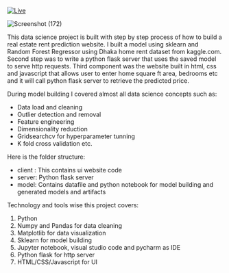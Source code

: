 [![Live](https://img.shields.io/badge/LIVE-VISIT%20NOW-red?style=for-the-badge&logo=firefox)](https://dhakahomerentprediction.onrender.com/)

![Screenshot (172)](https://github.com/user-attachments/assets/fddee532-1dce-4b73-aa0d-bae7ab01b76f)

This data science project is built with step by step process of how to build a real estate rent prediction website. I built a model using sklearn and Random Forest Regressor using Dhaka home rent dataset from kaggle.com. Second step was to write a python flask server that uses the saved model to serve http requests. Third component was the website built in html, css and javascript that allows user to enter home square ft area, bedrooms etc and it will call python flask server to retrieve the predicted price.

During model building I covered almost all data science concepts such as:

- Data load and cleaning
- Outlier detection and removal
- Feature engineering
- Dimensionality reduction
- Gridsearchcv for hyperparameter tunning
- K fold cross validation etc.

Here is the folder structure:

- client : This contains ui website code
- server: Python flask server
- model: Contains datafile and python notebook for model building and generated models and artifacts

Technology and tools wise this project covers:

1. Python
2. Numpy and Pandas for data cleaning
3. Matplotlib for data visualization
4. Sklearn for model building
5. Jupyter notebook, visual studio code and pycharm as IDE
6. Python flask for http server
7. HTML/CSS/Javascript for UI
